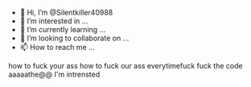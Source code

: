 - 👋 Hi, I’m @Silentkiller40988
- 👀 I’m interested in ...
- 🌱 I’m currently learning ...
- 💞️ I’m looking to collaborate on ...
- 📫 How to reach me ...

<!---
Silentkiller40988/Silentkiller40988 is a ✨ special ✨ repository because its `README.md` (this file) appears on your GitHub profile.
You can click the Preview link to take a look at your changes.
--->
how to fuck your ass
how to fuck our ass everytimefuck 
fuck the code
aaaaathe@@
I'm intrensted

